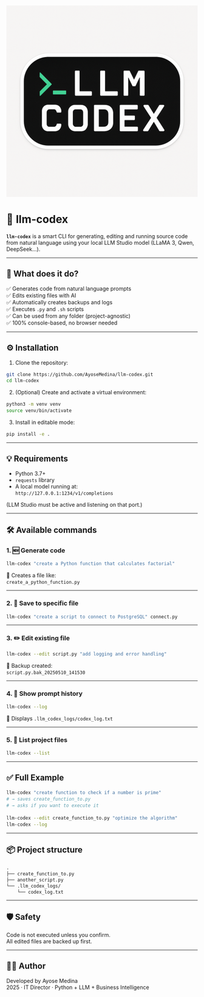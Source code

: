 ![LLM Codex Logo](llm-codex.png)

# 🧠 llm-codex

**`llm-codex`** is a smart CLI for generating, editing and running source code from natural language using your local LLM Studio model (LLaMA 3, Qwen, DeepSeek...).

---

## 🚀 What does it do?

✅ Generates code from natural language prompts  
✅ Edits existing files with AI  
✅ Automatically creates backups and logs  
✅ Executes `.py` and `.sh` scripts  
✅ Can be used from any folder (project-agnostic)  
✅ 100% console-based, no browser needed

---

## ⚙️ Installation

1. Clone the repository:

```bash
git clone https://github.com/AyoseMedina/llm-codex.git
cd llm-codex
```

2. (Optional) Create and activate a virtual environment:

```bash
python3 -m venv venv
source venv/bin/activate
```

3. Install in editable mode:

```bash
pip install -e .
```

---

## 💡 Requirements

- Python 3.7+
- `requests` library
- A local model running at:  
  `http://127.0.0.1:1234/v1/completions`

(LLM Studio must be active and listening on that port.)

---

## 🛠️ Available commands

### 1. 🆕 Generate code

```bash
llm-codex "create a Python function that calculates factorial"
```

📝 Creates a file like:  
`create_a_python_function.py`

---

### 2. 💾 Save to specific file

```bash
llm-codex "create a script to connect to PostgreSQL" connect.py
```

---

### 3. ✏️ Edit existing file

```bash
llm-codex --edit script.py "add logging and error handling"
```

📌 Backup created:  
`script.py.bak_20250510_141530`

---

### 4. 📄 Show prompt history

```bash
llm-codex --log
```

🧠 Displays `.llm_codex_logs/codex_log.txt`

---

### 5. 📁 List project files

```bash
llm-codex --list
```

---

## ✅ Full Example

```bash
llm-codex "create function to check if a number is prime"
# → saves create_function_to.py
# → asks if you want to execute it

llm-codex --edit create_function_to.py "optimize the algorithm"
llm-codex --log
```

---

## 📦 Project structure

```
.
├── create_function_to.py
├── another_script.py
└── .llm_codex_logs/
    └── codex_log.txt
```

---

## 🛡️ Safety

Code is not executed unless you confirm.  
All edited files are backed up first.

---

## 🧑‍💻 Author

Developed by Ayose Medina  
2025 · IT Director · Python + LLM + Business Intelligence